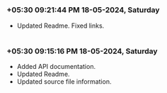 


#
### **+05:30 09:21:44 PM 18-05-2024, Saturday**

  * Updated Readme. Fixed links.

#
### **+05:30 09:15:16 PM 18-05-2024, Saturday**

  * Added API documentation.
  * Updated Readme.
  * Updated source file information.
